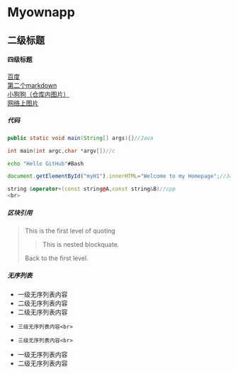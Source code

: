# Myownapp
## 二级标题
#### 四级标题
[百度](http://baidu.com)<br>
[第二个markdown](https://github.com/Finger-crossed/Myownapp/blob/master/second/second.md)<br>
[小狗狗（仓库内图片）](https://github.com/Finger-crossed/Myownapp/blob/master/myown.jpg)<br>
[网络上图片](http://www.baidu.com/img/bdlogo.gif)<br>
##### 代码<br>
```Java
public static void main(String[] args){}//Java
```
```c
int main(int argc,char *argv[])//c
```
```Bash
echo "Hello GitHub"#Bash
```
```Javascript
document.getElementById("myH1").innerHTML="Welcome to my Homepage";//Javascript
```
```cpp
string &operator+(const string@A,const string&B)//cpp  
<br>
```
##### 区块引用<br>
> This is the first level of quoting
> 
>> This is nested blockquate.
>
> Back to the first level.
##### 无序列表<br>
* 一级无序列表内容<br>
*   二级无序列表内容<br>
*   二级无序列表内容<br>
*     三级无序列表内容<br>
*     三级无序列表内容<br>
* 一级无序列表内容<br>
*   二级无序列表内容<br>
